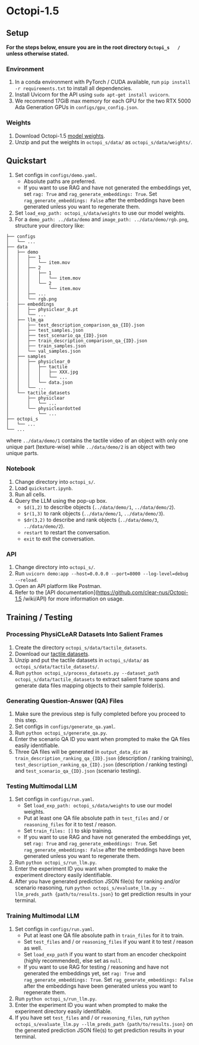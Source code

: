 # Octopi-1.5
## Setup
**For the steps below, ensure you are in the root directory `Octopi_s 	/` unless otherwise stated.**

### Environment
1. In a conda environment with PyTorch / CUDA available, run `pip install -r requirements.txt` to install all dependencies.
2. Install Uvicorn for the API using `sudo apt-get install uvicorn`.
3. We recommend 17GiB max memory for each GPU for the two RTX 5000 Ada Generation GPUs in `configs/gpu_config.json`.

### Weights
1. Download Octopi-1.5 	 [model weights](https://drive.google.com/file/d/1YMn6V5W-_qvDlCbVSdZiufe729BOEl-A/view?usp=sharing).
2. Unzip and put the weights in `octopi_s/data/` as `octopi_s/data/weights/`.


## Quickstart
1. Set configs in `configs/demo.yaml`.
    * Absolute paths are preferred.
    * If you want to use RAG and have not generated the embeddings yet, set `rag: True` and `rag_generate_embeddings: True`. Set `rag_generate_embeddings: False` after the embeddings have been generated unless you want to regenerate them.
2. Set `load_exp_path: octopi_s/data/weights` to use our model weights.
3. For a `demo_path: ../data/demo` and `image_path: ../data/demo/rgb.png`, structure your directory like:
```
├── configs
│   └── ...
├── data
│   ├── demo
│   │   ├── 1
│   │   │   └── item.mov
│   │   ├── 2
│   │   │   ├── 1
│   │   │   │   └── item.mov
│   │   │   └── 2
│   │   │       └── item.mov
│   │   ├── ...
│   │   └── rgb.png
|   ├── embeddings
│   │   ├── physiclear_0.pt
│   │   └── ...
│   ├── llm_qa
│   │   ├── test_description_comparison_qa_{ID}.json
│   │   ├── test_samples.json
│   │   ├── test_scenario_qa_{ID}.json
│   │   ├── train_description_comparison_qa_{ID}.json
│   │   ├── train_samples.json
│   │   └── val_samples.json
│   ├── samples
│   │   ├── physiclear_0
│   │   │   ├── tactile
│   │   │   │   ├── XXX.jpg
│   │   │   │   └── ...
│   │   │   └── data.json
│   │   └── ...
│   └── tactile_datasets
│       ├── physiclear
│       │   └── ...
│       └── physicleardotted
│           └── ...
├── octopi_s
│   └── ...
└── ...
```
where `../data/demo/1` contains the tactile video of an object with only one unique part (texture-wise) while `../data/demo/2` is an object with two unique parts.

### Notebook
1. Change directory into `octopi_s/`.
2. Load `quickstart.ipynb`.
3. Run all cells.
4. Query the LLM using the pop-up box.
    * `$d(1,2)` to describe objects (`../data/demo/1`, `../data/demo/2`).
    * `$r(1,3)` to rank objects (`../data/demo/1`, `../data/demo/3`).
    * `$dr(3,2)` to describe and rank objects (`../data/demo/3`, `../data/demo/2`).
    * `restart` to restart the conversation.
    * `exit` to exit the conversation.

### API
1. Change directory into `octopi_s/`.
2. Run `uvicorn demo:app --host=0.0.0.0 --port=8000 --log-level=debug --reload`.
3. Open an API platform like Postman.
4. Refer to the [API documentation](https://github.com/clear-nus/Octopi-1.5 	/wiki/API) for more information on usage.


## Training / Testing
### Processing PhysiCLeAR Datasets Into Salient Frames
1. Create the directory `octopi_s/data/tactile_datasets`.
2. Download our [tactile datasets](https://drive.google.com/file/d/1ckSzE4DxSiq4U34gWBIUGreImryLw94c/view?usp=drive_link).
3. Unzip and put the tactile datasets in `octopi_s/data/` as `octopi_s/data/tactile_datasets/`.
4. Run `python octopi_s/process_datasets.py --dataset_path octopi_s/data/tactile_datasets` to extract salient frame spans and generate data files mapping objects to their sample folder(s).

### Generating Question-Answer (QA) Files
1. Make sure the previous step is fully completed before you proceed to this step.
2. Set configs in `configs/generate_qa.yaml`.
3. Run `python octopi_s/generate_qa.py`.
4. Enter the scenario QA ID you want when prompted to make the QA files easily identifiable.
5. Three QA files will be generated in `output_data_dir` as `train_description_ranking_qa_{ID}.json` (description / ranking training), `test_description_ranking_qa_{ID}.json` (description / ranking testing) and `test_scenario_qa_{ID}.json` (scenario testing).

### Testing Multimodal LLM
1. Set configs in `configs/run.yaml`.
    * Set `load_exp_path: octopi_s/data/weights` to use our model weights.
    * Put at least one QA file absolute path in `test_files` and / or `reasoning_files` for it to test / reason.
    * Set `train_files: []` to skip training.
    * If you want to use RAG and have not generated the embeddings yet, set `rag: True` and `rag_generate_embeddings: True`. Set `rag_generate_embeddings: False` after the embeddings have been generated unless you want to regenerate them.
2. Run `python octopi_s/run_llm.py`.
3. Enter the experiment ID you want when prompted to make the experiment directory easily identifiable.
4. After you have generated prediction JSON file(s) for ranking and/or scenario reasoning, run `python octopi_s/evaluate_llm.py --llm_preds_path {path/to/results.json}` to get prediction results in your terminal.

### Training Multimodal LLM
1. Set configs in `configs/run.yaml`.
    * Put at least one QA file absolute path in `train_files` for it to train.
    * Set `test_files` and / or `reasoning_files` if you want it to test / reason as well.
    * Set `load_exp_path` if you want to start from an encoder checkpoint (highly recommended), else set as `null`.
    * If you want to use RAG for testing / reasoning and have not generated the embeddings yet, set `rag: True` and `rag_generate_embeddings: True`. Set `rag_generate_embeddings: False` after the embeddings have been generated unless you want to regenerate them.
2. Run `python octopi_s/run_llm.py`.
3. Enter the experiment ID you want when prompted to make the experiment directory easily identifiable.
4. If you have set `test_files` and / or `reasoning_files`, run `python octopi_s/evaluate_llm.py --llm_preds_path {path/to/results.json}` on the generated prediction JSON file(s) to get prediction results in your terminal.

